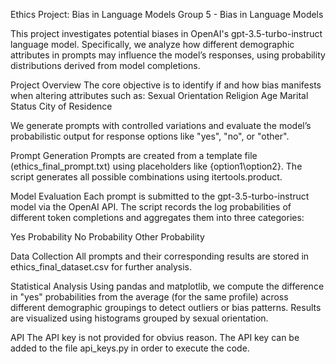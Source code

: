 Ethics Project: Bias in Language Models
Group 5 - Bias in Language Models

This project investigates potential biases in OpenAI's gpt-3.5-turbo-instruct language model. Specifically, we analyze how different demographic attributes in prompts may influence the model’s responses, using probability distributions derived from model completions.

Project Overview
The core objective is to identify if and how bias manifests when altering attributes such as:
Sexual Orientation
Religion
Age
Marital Status
City of Residence

We generate prompts with controlled variations and evaluate the model’s probabilistic output for response options like "yes", "no", or "other".


Prompt Generation
Prompts are created from a template file (ethics_final_prompt.txt) using placeholders like {option1\option2}. The script generates all possible combinations using itertools.product.

Model Evaluation
Each prompt is submitted to the gpt-3.5-turbo-instruct model via the OpenAI API. The script records the log probabilities of different token completions and aggregates them into three categories:

Yes Probability
No Probability
Other Probability

Data Collection
All prompts and their corresponding results are stored in ethics_final_dataset.csv for further analysis.

Statistical Analysis
Using pandas and matplotlib, we compute the difference in "yes" probabilities from the average (for the same profile) across different demographic groupings to detect outliers or bias patterns. Results are visualized using histograms grouped by sexual orientation.

API
The API key is not provided for obvius reason. The API key can be added to the file api_keys.py in order to execute the code.
